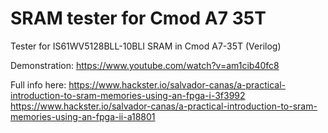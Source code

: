 # SRAM tester for Cmod A7 35T
Tester for IS61WV5128BLL-10BLI SRAM in Cmod A7-35T (Verilog)

Demonstration: https://www.youtube.com/watch?v=am1cib40fc8

Full info here:
https://www.hackster.io/salvador-canas/a-practical-introduction-to-sram-memories-using-an-fpga-i-3f3992
https://www.hackster.io/salvador-canas/a-practical-introduction-to-sram-memories-using-an-fpga-ii-a18801

